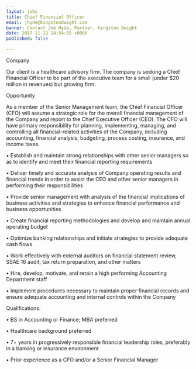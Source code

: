 ```yaml
---
layout: jobs
title: Chief Financial Officer
email: jhyde@kingstondwight.com
banner: Contact Joe Hyde, Partner, Kingston Dwight
date: 2017-11-22 14:54:15 +0000
published: false

---
```

Company

Our client is a healthcare advisory firm. The company is seeking a Chief Financial Officer to be part of the executive team for a small (under $20 million in revenues) but growing firm.

Opportunity

As a member of the Senior Management team, the Chief Financial Officer (CFO) will assume a strategic role for the overall financial management of the Company and report to the Chief Executive Officer (CEO). The CFO will have primary responsibility for planning, implementing, managing, and controlling all financial-related activities of the Company, including accounting, financial analysis, budgeting, process costing, insurance, and income taxes.

•	Establish and maintain strong relationships with other senior managers so as to identify and meet their financial reporting requirements

•	Deliver timely and accurate analysis of Company operating results and financial trends in order to assist the CEO and other senior managers in performing their responsibilities

•	Provide senior management with analysis of the financial implications of business activities and strategies to enhance financial performance and business opportunities

•	Create financial reporting methodologies and develop and maintain annual operating budget

•	Optimize banking relationships and initiate strategies to provide adequate cash flows

•	Work effectively with external auditors on financial statement review, SSAE 16 audit, tax return preparation, and other matters

•	Hire, develop, motivate, and retain a high performing Accounting Department staff

•	Implement procedures necessary to maintain proper financial records and ensure adequate accounting and internal controls within the Company

Qualifications:

•	BS in Accounting or Finance; MBA preferred

•	Healthcare background preferred

•	7+ years in progressively responsible financial leadership roles, preferably in a banking or insurance environment

•	Prior experience as a CFO and/or a Senior Financial Manager